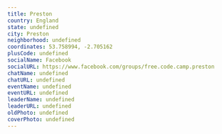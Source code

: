 ```yaml
---
title: Preston
country: England
state: undefined
city: Preston
neighborhood: undefined
coordinates: 53.758994, -2.705162
plusCode: undefined
socialName: Facebook
socialURL: https://www.facebook.com/groups/free.code.camp.preston
chatName: undefined
chatURL: undefined
eventName: undefined
eventURL: undefined
leaderName: undefined
leaderURL: undefined
oldPhoto: undefined
coverPhoto: undefined
---
```

